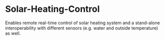 # Solar-Heating-Control
Enables remote real-time control of solar heating system and a stand-alone interoperability with different sensors (e.g. water and outside temperature) as well.
